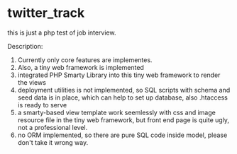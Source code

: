 twitter_track
=============

this is just a php test of job interview.

Description:

1. Currently only core features are implementes.
2. Also, a tiny web framework is implemented
3. integrated PHP Smarty Library into this tiny web framework to render the views
4. deployment utilities is not implemented, so SQL scripts with schema and seed data is in place, which can help to set up database, also .htaccess is ready to serve
5. a smarty-based view template work seemlessly with css and image resource file in the tiny web framework, but front end page is quite ugly, not a professional level.  
6. no ORM implemented, so there are pure SQL code inside model, please don't take it wrong way.

